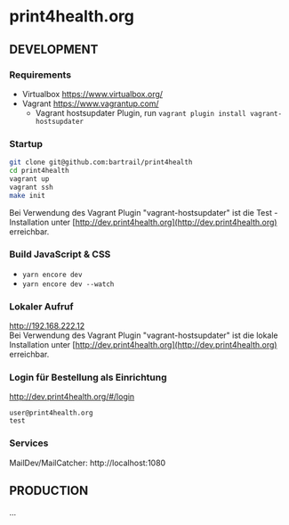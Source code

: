 print4health.org
====================

DEVELOPMENT
-----------

### Requirements
- Virtualbox https://www.virtualbox.org/
- Vagrant https://www.vagrantup.com/
  - Vagrant hostsupdater Plugin, run `vagrant plugin install vagrant-hostsupdater`

### Startup

```bash
git clone git@github.com:bartrail/print4health
cd print4health
vagrant up
vagrant ssh
make init
```

Bei Verwendung des Vagrant Plugin "vagrant-hostsupdater" ist die Test - Installation unter [http://dev.print4health.org](http://dev.print4health.org) erreichbar.

### Build JavaScript & CSS
- ```yarn encore dev```
- ```yarn encore dev --watch```

### Lokaler Aufruf

http://192.168.222.12  
Bei Verwendung des Vagrant Plugin "vagrant-hostsupdater" ist die lokale Installation unter [http://dev.print4health.org](http://dev.print4health.org) erreichbar.

### Login für Bestellung als Einrichtung

http://dev.print4health.org/#/login

    user@print4health.org
    test

### Services

MailDev/MailCatcher: http://localhost:1080

PRODUCTION
----------
...
